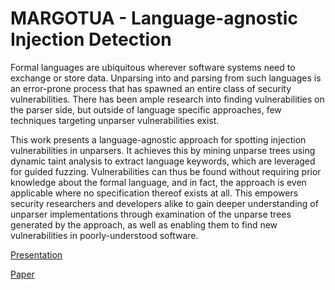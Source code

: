 # MARGOTUA - Language-agnostic Injection Detection

Formal languages are ubiquitous wherever software systems need to exchange or store data.
Unparsing into and parsing from such languages is an error-prone process that has spawned an entire class of security vulnerabilities.
There has been ample research into finding vulnerabilities on the parser side, but outside of language specific approaches, few techniques targeting unparser vulnerabilities exist.

This work presents a language-agnostic approach for spotting injection vulnerabilities in unparsers.
It achieves this by mining unparse trees using dynamic taint analysis to extract language keywords, which are leveraged for guided fuzzing.
Vulnerabilities can thus be found without requiring prior knowledge about the formal language, and in fact, the approach is even applicable where no specification thereof exists at all.
This empowers security researchers and developers alike to gain deeper understanding of unparser implementations through examination of the unparse trees generated by the approach, as well as enabling them to find new vulnerabilities in poorly-understood software.

[Presentation](/presentation/index.html)

[Paper](http://spw20.langsec.org/papers.html#injDet)
